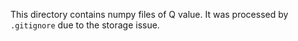 This directory contains numpy files of Q value. It was processed by `.gitignore` due to the storage issue.
